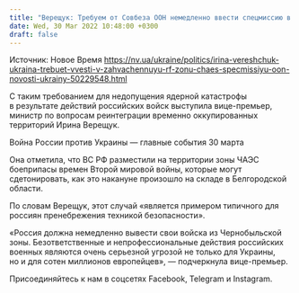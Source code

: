 ```yaml
---
title: "Верещук: Требуем от Совбеза ООН немедленно ввести спецмиссию в захваченную РФ зону ЧАЭС"
date: Wed, 30 Mar 2022 10:48:00 +0300
draft: false
---
```

Источник: Новое Время https://nv.ua/ukraine/politics/irina-vereshchuk-ukraina-trebuet-vvesti-v-zahvachennuyu-rf-zonu-chaes-specmissiyu-oon-novosti-ukrainy-50229548.html


С таким требованием для недопущения ядерной катастрофы в результате действий российских войск выступила вице-премьер, министр по вопросам реинтеграции временно оккупированных территорий Ирина Верещук.

Война России против Украины — главные события 30 марта

Она отметила, что ВС РФ разместили на территории зоны ЧАЭС боеприпасы времен Второй мировой войны, которые могут сдетонировать, как это накануне произошло на складе в Белгородской области.

По словам Верещук, этот случай «является примером типичного для россиян пренебрежения техникой безопасности».

«Россия должна немедленно вывести свои войска из Чернобыльской зоны. Безответственные и непрофессиональные действия российских военных являются очень серьезной угрозой не только для Украины, но и для сотен миллионов европейцев», — подчеркнула вице-премьер.

Присоединяйтесь к нам в соцсетях Facebook, Telegram и Instagram.
